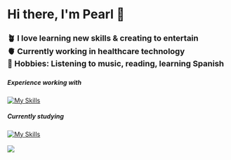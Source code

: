 # Hi there, I'm Pearl 👋

<h4 style="font-size: 18;">
🪴 I love learning new skills & creating to entertain<br>
🫀 Currently working in healthcare technology<br>
🫶 Hobbies: Listening to music, reading, learning Spanish<br>
</h1>

##### Experience working with
[![My Skills](https://skillicons.dev/icons?i=html,css,py,figma,arduino,azure,matlab,selenium)](https://skillicons.dev)

##### Currently studying
[![My Skills](https://skillicons.dev/icons?i=js,react)](https://skillicons.dev)
<br>
<br>
![](https://komarev.com/ghpvc/?username=pearl360&color=blue) 
